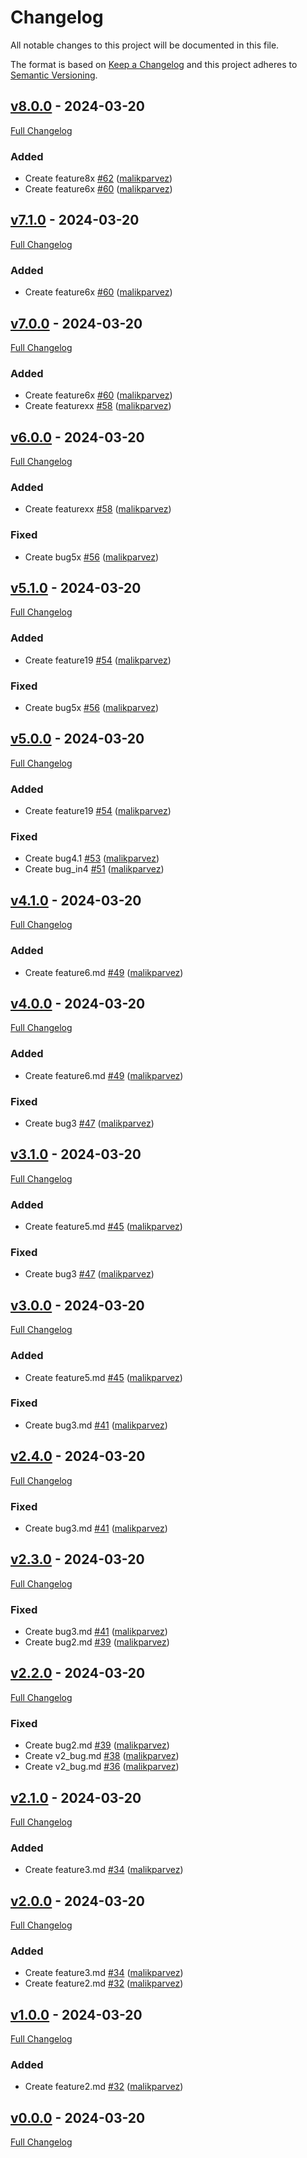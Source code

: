 <!-- markdownlint-disable MD024 -->
# Changelog

All notable changes to this project will be documented in this file.

The format is based on [Keep a Changelog](http://keepachangelog.com/en/1.0.0/) and this project adheres to [Semantic Versioning](http://semver.org).

## [v8.0.0](https://github.com/malikparvez/branching_strategy/tree/v8.0.0) - 2024-03-20

[Full Changelog](https://github.com/malikparvez/branching_strategy/compare/v7.1.0...v8.0.0)

### Added

- Create feature8x [#62](https://github.com/malikparvez/branching_strategy/pull/62) ([malikparvez](https://github.com/malikparvez))
- Create feature6x [#60](https://github.com/malikparvez/branching_strategy/pull/60) ([malikparvez](https://github.com/malikparvez))

## [v7.1.0](https://github.com/malikparvez/branching_strategy/tree/v7.1.0) - 2024-03-20

[Full Changelog](https://github.com/malikparvez/branching_strategy/compare/v7.0.0...v7.1.0)

### Added

- Create feature6x [#60](https://github.com/malikparvez/branching_strategy/pull/60) ([malikparvez](https://github.com/malikparvez))

## [v7.0.0](https://github.com/malikparvez/branching_strategy/tree/v7.0.0) - 2024-03-20

[Full Changelog](https://github.com/malikparvez/branching_strategy/compare/v6.0.0...v7.0.0)

### Added

- Create feature6x [#60](https://github.com/malikparvez/branching_strategy/pull/60) ([malikparvez](https://github.com/malikparvez))
- Create featurexx [#58](https://github.com/malikparvez/branching_strategy/pull/58) ([malikparvez](https://github.com/malikparvez))

## [v6.0.0](https://github.com/malikparvez/branching_strategy/tree/v6.0.0) - 2024-03-20

[Full Changelog](https://github.com/malikparvez/branching_strategy/compare/v5.1.0...v6.0.0)

### Added

- Create featurexx [#58](https://github.com/malikparvez/branching_strategy/pull/58) ([malikparvez](https://github.com/malikparvez))

### Fixed

- Create bug5x [#56](https://github.com/malikparvez/branching_strategy/pull/56) ([malikparvez](https://github.com/malikparvez))

## [v5.1.0](https://github.com/malikparvez/branching_strategy/tree/v5.1.0) - 2024-03-20

[Full Changelog](https://github.com/malikparvez/branching_strategy/compare/v5.0.0...v5.1.0)

### Added

- Create feature19 [#54](https://github.com/malikparvez/branching_strategy/pull/54) ([malikparvez](https://github.com/malikparvez))

### Fixed

- Create bug5x [#56](https://github.com/malikparvez/branching_strategy/pull/56) ([malikparvez](https://github.com/malikparvez))

## [v5.0.0](https://github.com/malikparvez/branching_strategy/tree/v5.0.0) - 2024-03-20

[Full Changelog](https://github.com/malikparvez/branching_strategy/compare/v4.1.0...v5.0.0)

### Added

- Create feature19 [#54](https://github.com/malikparvez/branching_strategy/pull/54) ([malikparvez](https://github.com/malikparvez))

### Fixed

- Create bug4.1 [#53](https://github.com/malikparvez/branching_strategy/pull/53) ([malikparvez](https://github.com/malikparvez))
- Create bug_in4 [#51](https://github.com/malikparvez/branching_strategy/pull/51) ([malikparvez](https://github.com/malikparvez))

## [v4.1.0](https://github.com/malikparvez/branching_strategy/tree/v4.1.0) - 2024-03-20

[Full Changelog](https://github.com/malikparvez/branching_strategy/compare/v4.0.0...v4.1.0)

### Added

- Create feature6.md [#49](https://github.com/malikparvez/branching_strategy/pull/49) ([malikparvez](https://github.com/malikparvez))

## [v4.0.0](https://github.com/malikparvez/branching_strategy/tree/v4.0.0) - 2024-03-20

[Full Changelog](https://github.com/malikparvez/branching_strategy/compare/v3.1.0...v4.0.0)

### Added

- Create feature6.md [#49](https://github.com/malikparvez/branching_strategy/pull/49) ([malikparvez](https://github.com/malikparvez))

### Fixed

- Create bug3 [#47](https://github.com/malikparvez/branching_strategy/pull/47) ([malikparvez](https://github.com/malikparvez))

## [v3.1.0](https://github.com/malikparvez/branching_strategy/tree/v3.1.0) - 2024-03-20

[Full Changelog](https://github.com/malikparvez/branching_strategy/compare/v3.0.0...v3.1.0)

### Added

- Create feature5.md [#45](https://github.com/malikparvez/branching_strategy/pull/45) ([malikparvez](https://github.com/malikparvez))

### Fixed

- Create bug3 [#47](https://github.com/malikparvez/branching_strategy/pull/47) ([malikparvez](https://github.com/malikparvez))

## [v3.0.0](https://github.com/malikparvez/branching_strategy/tree/v3.0.0) - 2024-03-20

[Full Changelog](https://github.com/malikparvez/branching_strategy/compare/v2.4.0...v3.0.0)

### Added

- Create feature5.md [#45](https://github.com/malikparvez/branching_strategy/pull/45) ([malikparvez](https://github.com/malikparvez))

### Fixed

- Create bug3.md [#41](https://github.com/malikparvez/branching_strategy/pull/41) ([malikparvez](https://github.com/malikparvez))

## [v2.4.0](https://github.com/malikparvez/branching_strategy/tree/v2.4.0) - 2024-03-20

[Full Changelog](https://github.com/malikparvez/branching_strategy/compare/v2.3.0...v2.4.0)

### Fixed

- Create bug3.md [#41](https://github.com/malikparvez/branching_strategy/pull/41) ([malikparvez](https://github.com/malikparvez))

## [v2.3.0](https://github.com/malikparvez/branching_strategy/tree/v2.3.0) - 2024-03-20

[Full Changelog](https://github.com/malikparvez/branching_strategy/compare/v2.2.0...v2.3.0)

### Fixed

- Create bug3.md [#41](https://github.com/malikparvez/branching_strategy/pull/41) ([malikparvez](https://github.com/malikparvez))
- Create bug2.md [#39](https://github.com/malikparvez/branching_strategy/pull/39) ([malikparvez](https://github.com/malikparvez))

## [v2.2.0](https://github.com/malikparvez/branching_strategy/tree/v2.2.0) - 2024-03-20

[Full Changelog](https://github.com/malikparvez/branching_strategy/compare/v2.1.0...v2.2.0)

### Fixed

- Create bug2.md [#39](https://github.com/malikparvez/branching_strategy/pull/39) ([malikparvez](https://github.com/malikparvez))
- Create v2_bug.md [#38](https://github.com/malikparvez/branching_strategy/pull/38) ([malikparvez](https://github.com/malikparvez))
- Create v2_bug.md [#36](https://github.com/malikparvez/branching_strategy/pull/36) ([malikparvez](https://github.com/malikparvez))

## [v2.1.0](https://github.com/malikparvez/branching_strategy/tree/v2.1.0) - 2024-03-20

[Full Changelog](https://github.com/malikparvez/branching_strategy/compare/v2.0.0...v2.1.0)

### Added

- Create feature3.md [#34](https://github.com/malikparvez/branching_strategy/pull/34) ([malikparvez](https://github.com/malikparvez))

## [v2.0.0](https://github.com/malikparvez/branching_strategy/tree/v2.0.0) - 2024-03-20

[Full Changelog](https://github.com/malikparvez/branching_strategy/compare/v1.0.0...v2.0.0)

### Added

- Create feature3.md [#34](https://github.com/malikparvez/branching_strategy/pull/34) ([malikparvez](https://github.com/malikparvez))
- Create feature2.md [#32](https://github.com/malikparvez/branching_strategy/pull/32) ([malikparvez](https://github.com/malikparvez))

## [v1.0.0](https://github.com/malikparvez/branching_strategy/tree/v1.0.0) - 2024-03-20

[Full Changelog](https://github.com/malikparvez/branching_strategy/compare/v0.0.0...v1.0.0)

### Added

- Create feature2.md [#32](https://github.com/malikparvez/branching_strategy/pull/32) ([malikparvez](https://github.com/malikparvez))

## [v0.0.0](https://github.com/malikparvez/branching_strategy/tree/v0.0.0) - 2024-03-20

[Full Changelog](https://github.com/malikparvez/branching_strategy/compare/87e839cd322c114e4a9494895a3289507c9cc86d...v0.0.0)
